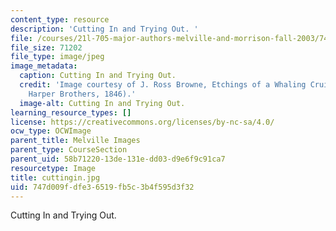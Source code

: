 ```yaml
---
content_type: resource
description: 'Cutting In and Trying Out. '
file: /courses/21l-705-major-authors-melville-and-morrison-fall-2003/747d009fdfe36519fb5c3b4f595d3f32_cuttingin.jpg
file_size: 71202
file_type: image/jpeg
image_metadata:
  caption: Cutting In and Trying Out.
  credit: 'Image courtesy of J. Ross Browne, Etchings of a Whaling Cruise (New York:
    Harper Brothers, 1846).'
  image-alt: Cutting In and Trying Out.
learning_resource_types: []
license: https://creativecommons.org/licenses/by-nc-sa/4.0/
ocw_type: OCWImage
parent_title: Melville Images
parent_type: CourseSection
parent_uid: 58b71220-13de-131e-dd03-d9e6f9c91ca7
resourcetype: Image
title: cuttingin.jpg
uid: 747d009f-dfe3-6519-fb5c-3b4f595d3f32
---
```

Cutting In and Trying Out. 